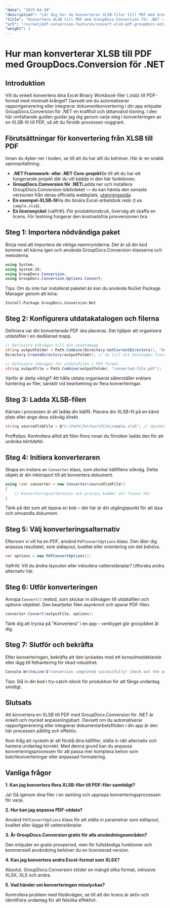 ```yaml
---
"date": "2025-04-30"
"description": "Lär dig hur du konverterar XLSB-filer till PDF med GroupDocs.Conversion för .NET med den här steg-för-steg-guiden. Perfekt för yrkesverksamma som behöver sömlös filkonvertering."
"title": "Konvertera XLSB till PDF med GroupDocs.Conversion för .NET – en komplett guide"
"url": "/sv/net/pdf-conversion-features/convert-xlsb-pdf-groupdocs-net/"
"weight": 1
---
```


# Hur man konverterar XLSB till PDF med GroupDocs.Conversion för .NET

## Introduktion

Vill du enkelt konvertera dina Excel Binary Workbook-filer (.xlsb) till PDF-format med minimalt krångel? Oavsett om du automatiserar rapportgenerering eller integrerar dokumentkonvertering i din app erbjuder GroupDocs.Conversion för .NET en kraftfull och lättanvänd lösning. I den här omfattande guiden guidar jag dig genom varje steg i konverteringen av en XLSB-fil till PDF, så att du förstår processen noggrant.

## Förutsättningar för konvertering från XLSB till PDF

Innan du dyker ner i koden, se till att du har allt du behöver. Här är en snabb sammanfattning:

- **.NET Framework- eller .NET Core-projekt**Se till att du har ett fungerande projekt där du vill bädda in den här funktionen.
- **GroupDocs.Conversion för .NET**Ladda ner och installera GroupDocs.Conversion-biblioteket — du kan hämta den senaste versionen från deras officiella webbplats. [utgivningssida](https://releases.groupdocs.com/conversion/net/).
- **En exempel-XLSB-fil**Ha din binära Excel-arbetsbok redo (t.ex. `sample.xlsb`).
- **En licensnyckel** (valfritt): För produktionsbruk, överväg att skaffa en licens. För testning fungerar den kostnadsfria provversionen bra.

## Steg 1: Importera nödvändiga paket

Börja med att importera de viktiga namnrymderna. Det är så din kod kommer att känna igen och använda GroupDocs.Conversion-klasserna och metoderna.

```csharp
using System;
using System.IO;
using GroupDocs.Conversion;
using GroupDocs.Conversion.Options.Convert;
```

Tips: Om du inte har installerat paketet än kan du använda NuGet Package Manager genom att köra:

```
Install-Package GroupDocs.Conversion.Net
```

## Steg 2: Konfigurera utdatakatalogen och filerna

Definiera var din konverterade PDF ska placeras. Det hjälper att organisera utdatafiler i en dedikerad mapp.

```csharp
// Definiera sökvägen till din utdatamapp
string outputFolder = Path.Combine(Directory.GetCurrentDirectory(), "Output");
Directory.CreateDirectory(outputFolder); // Se till att katalogen finns

// Definiera sökvägen för utdatafilen i PDF-format
string outputFile = Path.Combine(outputFolder, "converted-file.pdf");
```

Varför är detta viktigt? Att hålla utdata organiserat säkerställer enklare hantering av filer, särskilt vid bearbetning av flera konverteringar.

## Steg 3: Ladda XLSB-filen

Kärnan i processen är att ladda din källfil. Placera din XLSB-fil på en känd plats eller ange dess sökväg direkt.

```csharp
string sourceXlsbFile = @"C:\Path\To\Your\File\sample.xlsb"; // Uppdatera med din filsökväg
```

Proffstips: Kontrollera alltid att filen finns innan du försöker ladda den för att undvika körtidsfel.

## Steg 4: Initiera konverteraren

Skapa en instans av `Converter` klass, som skickar källfilens sökväg. Detta objekt är din inkörsport till att konvertera dokument.

```csharp
using (var converter = new Converter(sourceXlsbFile))
{
    // Konverteringsalternativ och process kommer att finnas här
}
```

Tänk på det som att öppna en bok – det här är din utgångspunkt för att läsa och omvandla dokument.

## Steg 5: Välj konverteringsalternativ

Eftersom vi vill ha en PDF, använd `PdfConvertOptions` klass. Den låter dig anpassa resultatet, som sidlayout, kvalitet eller orientering om det behövs.

```csharp
var options = new PdfConvertOptions();
```

Valfritt: Vill du ändra layouten eller inkludera vattenstämplar? Utforska andra alternativ här.

## Steg 6: Utför konverteringen

Anropa `Convert()` metod, som skickar in sökvägen till utdatafilen och options-objektet. Den bearbetar filen asynkront och sparar PDF-filen.

```csharp
converter.Convert(outputFile, options);
```

Tänk dig att trycka på "Konvertera" i en app – verktyget gör grovjobbet åt dig.

## Steg 7: Slutför och bekräfta

Efter konverteringen, bekräfta att den lyckades med ett konsolmeddelande eller lägg till felhantering för ökad robusthet.

```csharp
Console.WriteLine($"Conversion completed successfully! Check out the output at: {outputFolder}");
```

Tips: Slå in din kod i try-catch-block för produktion för att fånga undantag smidigt.

## Slutsats

Att konvertera en XLSB till PDF med GroupDocs.Conversion för .NET är enkelt och mycket anpassningsbart. Oavsett om du automatiserar rapportgenerering eller integrerar dokumentarbetsflöden i din app är den här processen pålitlig och effektiv.

Kom ihåg att nyckeln är att förstå dina källfiler, ställa in rätt alternativ och hantera undantag korrekt. Med denna grund kan du anpassa konverteringsprocessen för att passa mer komplexa behov som batchkonverteringar eller anpassad formatering.

## Vanliga frågor

**1. Kan jag konvertera flera XLSB-filer till PDF-filer samtidigt?**  

Ja! Gå igenom dina filer i en samling och upprepa konverteringsprocessen för varje.

**2. Hur kan jag anpassa PDF-utdata?**  

Använd `PdfConvertOptions` klass för att ställa in parametrar som sidlayout, kvalitet eller lägga till vattenstämplar.

**3. Är GroupDocs.Conversion gratis för alla användningsområden?**  

Den erbjuder en gratis provperiod, men för fullständiga funktioner och kommersiell användning behöver du en licensierad version.

**4. Kan jag konvertera andra Excel-format som XLSX?**  

Absolut. GroupDocs.Conversion stöder en mängd olika format, inklusive XLSX, XLS och andra.

**5. Vad händer om konverteringen misslyckas?**  

Kontrollera problem med filsökvägen, se till att din licens är aktiv och identifiera undantag för att felsöka effektivt.